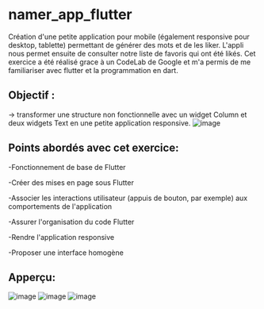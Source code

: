 # namer_app_flutter
Création d'une petite application pour mobile (également responsive pour desktop, tablette) permettant de générer des mots et de les liker. 
L'appli nous permet ensuite de consulter notre liste de favoris qui ont été likés.
Cet exercice a été réalisé grace à un CodeLab de Google et m'a permis de me familiariser avec flutter et la programmation en dart.

## Objectif :
-> transformer une structure non fonctionnelle avec un widget Column et deux widgets Text en une petite application responsive.
![image](https://github.com/julie1030/namer_app_flutter/assets/133639183/9c8389e6-7311-44cf-a148-f917194c62d2)

## Points abordés avec cet exercice:
-Fonctionnement de base de Flutter

-Créer des mises en page sous Flutter

-Associer les interactions utilisateur (appuis de bouton, par exemple) aux comportements de l'application

-Assurer l'organisation du code Flutter

-Rendre l'application responsive

-Proposer une interface homogène

## Apperçu:
![image](https://github.com/julie1030/namer_app_flutter/assets/133639183/3039b8f2-16c5-4bef-ae41-44a90c0e441b)
![image](https://github.com/julie1030/namer_app_flutter/assets/133639183/651acbb1-91ab-4789-91e6-b69319a1b63e)
![image](https://github.com/julie1030/namer_app_flutter/assets/133639183/19725ff5-7f21-46b3-9503-9b23e599bbdc)

